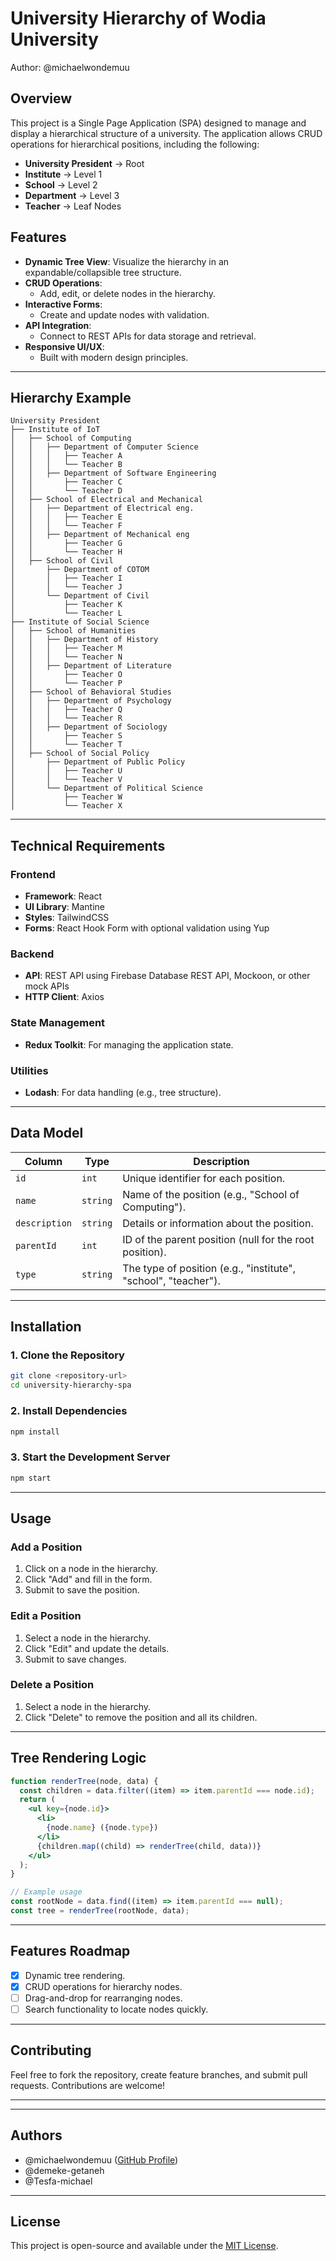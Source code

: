 # University Hierarchy of Wodia University

Author: @michaelwondemuu

## **Overview**

This project is a Single Page Application (SPA) designed to manage and display a hierarchical structure of a university. The application allows CRUD operations for hierarchical positions, including the following:

- **University President** → Root
- **Institute** → Level 1
- **School** → Level 2
- **Department** → Level 3
- **Teacher** → Leaf Nodes

## **Features**

- **Dynamic Tree View**: Visualize the hierarchy in an expandable/collapsible tree structure.
- **CRUD Operations**:
  - Add, edit, or delete nodes in the hierarchy.
- **Interactive Forms**:
  - Create and update nodes with validation.
- **API Integration**:
  - Connect to REST APIs for data storage and retrieval.
- **Responsive UI/UX**:
  - Built with modern design principles.

---

## **Hierarchy Example**

```text
University President
├── Institute of IoT
│   ├── School of Computing
│   │   ├── Department of Computer Science
│   │   │   ├── Teacher A
│   │   │   └── Teacher B
│   │   ├── Department of Software Engineering
│   │       ├── Teacher C
│   │       └── Teacher D
│   ├── School of Electrical and Mechanical
│   │   ├── Department of Electrical eng.
│   │   │   ├── Teacher E
│   │   │   └── Teacher F
│   │   ├── Department of Mechanical eng
│   │       ├── Teacher G
│   │       └── Teacher H
│   ├── School of Civil
│       ├── Department of COTOM
│       │   ├── Teacher I
│       │   └── Teacher J
│       └── Department of Civil
│           ├── Teacher K
│           └── Teacher L
├── Institute of Social Science
│   ├── School of Humanities
│   │   ├── Department of History
│   │   │   ├── Teacher M
│   │   │   └── Teacher N
│   │   ├── Department of Literature
│   │       ├── Teacher O
│   │       └── Teacher P
│   ├── School of Behavioral Studies
│   │   ├── Department of Psychology
│   │   │   ├── Teacher Q
│   │   │   └── Teacher R
│   │   ├── Department of Sociology
│   │       ├── Teacher S
│   │       └── Teacher T
│   ├── School of Social Policy
│       ├── Department of Public Policy
│       │   ├── Teacher U
│       │   └── Teacher V
│       └── Department of Political Science
│           ├── Teacher W
│           └── Teacher X

```

---

## **Technical Requirements**

### **Frontend**

- **Framework**: React
- **UI Library**: Mantine
- **Styles**: TailwindCSS
- **Forms**: React Hook Form with optional validation using Yup

### **Backend**

- **API**: REST API using Firebase Database REST API, Mockoon, or other mock APIs
- **HTTP Client**: Axios

### **State Management**

- **Redux Toolkit**: For managing the application state.

### **Utilities**

- **Lodash**: For data handling (e.g., tree structure).

---

## **Data Model**

| **Column**    | **Type** | **Description**                                                |
| ------------- | -------- | -------------------------------------------------------------- |
| `id`          | `int`    | Unique identifier for each position.                           |
| `name`        | `string` | Name of the position (e.g., "School of Computing").            |
| `description` | `string` | Details or information about the position.                     |
| `parentId`    | `int`    | ID of the parent position (null for the root position).        |
| `type`        | `string` | The type of position (e.g., "institute", "school", "teacher"). |

---

## **Installation**

### 1. Clone the Repository

```bash
git clone <repository-url>
cd university-hierarchy-spa
```

### 2. Install Dependencies

```bash
npm install
```

### 3. Start the Development Server

```bash
npm start
```

---

## **Usage**

### Add a Position

1. Click on a node in the hierarchy.
2. Click "Add" and fill in the form.
3. Submit to save the position.

### Edit a Position

1. Select a node in the hierarchy.
2. Click "Edit" and update the details.
3. Submit to save changes.

### Delete a Position

1. Select a node in the hierarchy.
2. Click "Delete" to remove the position and all its children.

---

## **Tree Rendering Logic**

```jsx
function renderTree(node, data) {
  const children = data.filter((item) => item.parentId === node.id);
  return (
    <ul key={node.id}>
      <li>
        {node.name} ({node.type})
      </li>
      {children.map((child) => renderTree(child, data))}
    </ul>
  );
}

// Example usage
const rootNode = data.find((item) => item.parentId === null);
const tree = renderTree(rootNode, data);
```

---

## **Features Roadmap**

- [x] Dynamic tree rendering.
- [x] CRUD operations for hierarchy nodes.
- [ ] Drag-and-drop for rearranging nodes.
- [ ] Search functionality to locate nodes quickly.

---

## **Contributing**

Feel free to fork the repository, create feature branches, and submit pull requests. Contributions are welcome!

---

---

## **Authors**

- @michaelwondemuu ([GitHub Profile](https://github.com/MichaelWondemuu))
- @demeke-getaneh
- @Tesfa-michael

---

## **License**

This project is open-source and available under the [MIT License](LICENSE).
